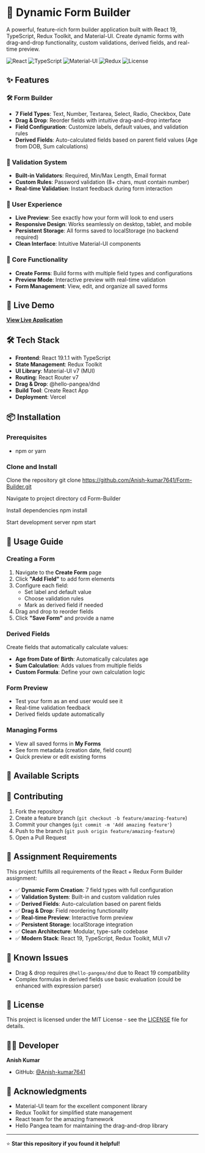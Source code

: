 # 🚀 Dynamic Form Builder

A powerful, feature-rich form builder application built with React 19, TypeScript, Redux Toolkit, and Material-UI. Create dynamic forms with drag-and-drop functionality, custom validations, derived fields, and real-time preview.

![React](https://img.shields.io/badge/React-19.1.1-61DAFB?logo=react)
![TypeScript](https://img.shields.io/badge/TypeScript-Latest-3178C6?logo=typescript)
![Material-UI](https://img.shields.io/badge/Material--UI-v7-0081CB?logo=mui)
![Redux](https://img.shields.io/badge/Redux-Toolkit-764ABC?logo=redux)
![License](https://img.shields.io/badge/License-MIT-green.svg)

## ✨ Features

### 🛠️ Form Builder
- **7 Field Types**: Text, Number, Textarea, Select, Radio, Checkbox, Date
- **Drag & Drop**: Reorder fields with intuitive drag-and-drop interface
- **Field Configuration**: Customize labels, default values, and validation rules
- **Derived Fields**: Auto-calculated fields based on parent field values (Age from DOB, Sum calculations)

### 🔧 Validation System
- **Built-in Validators**: Required, Min/Max Length, Email format
- **Custom Rules**: Password validation (8+ chars, must contain number)
- **Real-time Validation**: Instant feedback during form interaction

### 📱 User Experience
- **Live Preview**: See exactly how your form will look to end users
- **Responsive Design**: Works seamlessly on desktop, tablet, and mobile
- **Persistent Storage**: All forms saved to localStorage (no backend required)
- **Clean Interface**: Intuitive Material-UI components

### 🎯 Core Functionality
- **Create Forms**: Build forms with multiple field types and configurations
- **Preview Mode**: Interactive preview with real-time validation
- **Form Management**: View, edit, and organize all saved forms

## 🚀 Live Demo

**[View Live Application](https://form-builder-one-silk.vercel.app/create)**

## 🛠️ Tech Stack

- **Frontend**: React 19.1.1 with TypeScript
- **State Management**: Redux Toolkit
- **UI Library**: Material-UI v7 (MUI)
- **Routing**: React Router v7
- **Drag & Drop**: @hello-pangea/dnd
- **Build Tool**: Create React App
- **Deployment**: Vercel

## 📦 Installation

### Prerequisites
- npm or yarn

### Clone and Install


Clone the repository
git clone https://github.com/Anish-kumar7641/Form-Builder.git

Navigate to project directory
cd Form-Builder

Install dependencies
npm install

Start development server
npm start



## 📖 Usage Guide

### Creating a Form
1. Navigate to the **Create Form** page
2. Click **"Add Field"** to add form elements
3. Configure each field:
   - Set label and default value
   - Choose validation rules
   - Mark as derived field if needed
4. Drag and drop to reorder fields
5. Click **"Save Form"** and provide a name

### Derived Fields
Create fields that automatically calculate values:
- **Age from Date of Birth**: Automatically calculates age
- **Sum Calculation**: Adds values from multiple fields
- **Custom Formula**: Define your own calculation logic

### Form Preview
- Test your form as an end user would see it
- Real-time validation feedback
- Derived fields update automatically

### Managing Forms
- View all saved forms in **My Forms**
- See form metadata (creation date, field count)
- Quick preview or edit existing forms

## 🔧 Available Scripts



## 🤝 Contributing

1. Fork the repository
2. Create a feature branch (`git checkout -b feature/amazing-feature`)
3. Commit your changes (`git commit -m 'Add amazing feature'`)
4. Push to the branch (`git push origin feature/amazing-feature`)
5. Open a Pull Request

## 📝 Assignment Requirements

This project fulfills all requirements of the React + Redux Form Builder assignment:

- ✅ **Dynamic Form Creation**: 7 field types with full configuration
- ✅ **Validation System**: Built-in and custom validation rules
- ✅ **Derived Fields**: Auto-calculation based on parent fields
- ✅ **Drag & Drop**: Field reordering functionality
- ✅ **Real-time Preview**: Interactive form preview
- ✅ **Persistent Storage**: localStorage integration
- ✅ **Clean Architecture**: Modular, type-safe codebase
- ✅ **Modern Stack**: React 19, TypeScript, Redux Toolkit, MUI v7

## 🐛 Known Issues

- Drag & drop requires `@hello-pangea/dnd` due to React 19 compatibility
- Complex formulas in derived fields use basic evaluation (could be enhanced with expression parser)

## 📄 License

This project is licensed under the MIT License - see the [LICENSE](LICENSE) file for details.

## 👨‍💻 Developer

**Anish Kumar**
- GitHub: [@Anish-kumar7641](https://github.com/Anish-kumar7641)

## 🙏 Acknowledgments

- Material-UI team for the excellent component library
- Redux Toolkit for simplified state management
- React team for the amazing framework
- Hello Pangea team for maintaining the drag-and-drop library

---

⭐ **Star this repository if you found it helpful!**
